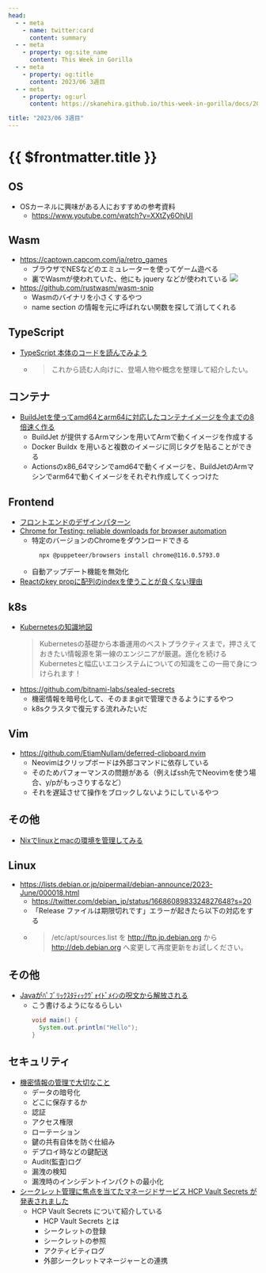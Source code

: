 ```yaml
---
head:
  - - meta
    - name: twitter:card
      content: summary
  - - meta
    - property: og:site_name
      content: This Week in Gorilla
  - - meta
    - property: og:title
      content: 2023/06 3週目
  - - meta
    - property: og:url
      content: https://skanehira.github.io/this-week-in-gorilla/docs/2023/0603.html

title: "2023/06 3週目"
---
```


# {{ $frontmatter.title }}

## OS
- OSカーネルに興味がある人におすすめの参考資料
  - https://www.youtube.com/watch?v=XXtZy6OhjUI

## Wasm
- https://captown.capcom.com/ja/retro_games
  - ブラウザでNESなどのエミュレーターを使ってゲーム遊べる
  - 裏でWasmが使われていた、他にも jquery などが使われている
    ![](https://i.gyazo.com/7d6920d585c3ddd5764c5cf1553dc7e0.png)
- https://github.com/rustwasm/wasm-snip
	- Wasmのバイナリを小さくするやつ
	- name section の情報を元に呼ばれない関数を探して消してくれる

## TypeScript
- [TypeScript 本体のコードを読んでみよう](https://zenn.dev/mizchi/articles/typescript-code-reading)
	- > これから読む人向けに、登場人物や概念を整理して紹介したい。

## コンテナ
- [BuildJetを使ってamd64とarm64に対応したコンテナイメージを今までの8倍速く作る](https://ymse.hatenablog.com/entry/2023/06/10/144909)
	- BuildJet が提供するArmマシンを用いてArmで動くイメージを作成する
  - Docker Buildx を用いると複数のイメージに同じタグを貼ることができる
  - Actionsのx86_64マシンでamd64で動くイメージを、BuildJetのArmマシンでarm64で動くイメージをそれぞれ作成してくっつけた

## Frontend
- [フロントエンドのデザインパターン](https://zenn.dev/morinokami/books/learning-patterns-1)
- [Chrome for Testing: reliable downloads for browser automation](https://developer.chrome.com/blog/chrome-for-testing/)
	- 特定のバージョンのChromeをダウンロードできる
	  ```sh
		npx @puppeteer/browsers install chrome@116.0.5793.0
	  ```
	- 自動アップデート機能を無効化
- [Reactのkey propに配列のindexを使うことが良くない理由](https://zenn.dev/luvmini511/articles/f7b22d93e9c182)

## k8s
- [Kubernetesの知識地図](https://gihyo.jp/book/2023/978-4-297-13573-7)
	> Kubernetesの基礎から本番運用のベストプラクティスまで，押さえておきたい情報源を第一線のエンジニアが厳選。進化を続けるKubernetesと幅広いエコシステムについての知識をこの一冊で身につけられます！
- https://github.com/bitnami-labs/sealed-secrets
	- 機密情報を暗号化して、そのままgitで管理できるようにするやつ
	- k8sクラスタで復元する流れみたいだ

## Vim
- https://github.com/EtiamNullam/deferred-clipboard.nvim
	- Neovimはクリップボードは外部コマンドに依存している
	- そのためパフォーマンスの問題がある（例えばssh先でNeoviｍを使う場合、y/pがもっさりするなど）
	- それを遅延させて操作をブロックしないようにしているやつ

## その他
- [Nixでlinuxとmacの環境を管理してみる](https://blog.ymgyt.io/entry/declarative-environment-management-with-nix/)
	
## Linux
- https://lists.debian.or.jp/pipermail/debian-announce/2023-June/000018.html
	- https://twitter.com/debian_jp/status/1668608983324827648?s=20
	- 「Release ファイルは期限切れです」エラーが起きたら以下の対応をする
	- > /etc/apt/sources.list を http://ftp.jp.debian.org から http://deb.debian.org へ変更して再度更新をお試しください。

## その他
- [Javaがﾊﾟﾌﾞﾘｯｸｽﾀﾃｨｯｸｳﾞｫｲﾄﾞﾒｲﾝの呪文から解放される](https://nowokay.hatenablog.com/entry/2023/06/12/153755)
  - こう書けるようになるらしい
    ```java
    void main() {
      System.out.println("Hello");
    }
    ```

## セキュリティ
- [機密情報の管理で大切なこと](https://christina04.hatenablog.com/entry/secrets-management)
	- データの暗号化
  - どこに保存するか
  - 認証
  - アクセス権限
  - ローテーション
  - 鍵の共有自体を防ぐ仕組み
  - デプロイ時などの鍵配送
  - Audit(監査)ログ
  - 漏洩の検知
  - 漏洩時のインシデントインパクトの最小化
- [シークレット管理に焦点を当てたマネージドサービス HCP Vault Secrets が発表されました](https://techblog.ap-com.co.jp/entry/2023/06/14/180000)
  - HCP Vault Secrets について紹介している
    - HCP Vault Secrets とは
    - シークレットの登録
    - シークレットの参照
    - アクティビティログ
    - 外部シークレットマネージャーとの連携
